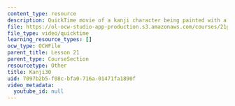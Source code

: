 ```yaml
---
content_type: resource
description: QuickTime movie of a kanji character being painted with a brush.
file: https://ol-ocw-studio-app-production.s3.amazonaws.com/courses/21g-504-japanese-iv-spring-2009/7097b2b5f08cbfa0716a01471fa1890f_Kanji30.mov
file_type: video/quicktime
learning_resource_types: []
ocw_type: OCWFile
parent_title: Lesson 21
parent_type: CourseSection
resourcetype: Other
title: Kanji30
uid: 7097b2b5-f08c-bfa0-716a-01471fa1890f
video_metadata:
  youtube_id: null
---
```

